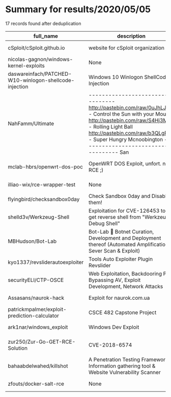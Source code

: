 
# Summary for results/2020/05/05
    
17 records found after deduplication

| full_name | description | html_url | matched_list | matched_count | pushed_at | size | stargazers_count | language | forks_count | vul_ids |
|--------------------------------------------------------|------------------------------------------------------------------------------------------------------------------------------------------------------------------------------------------------------------------------------------------------------------------|---------------------------------------------------------------------------|-------------------------------|-----------------|---------------------------|--------|--------------------|------------------|---------------|-------------------|
| cSploit/cSploit.github.io | website for cSploit organization | https://github.com/cSploit/cSploit.github.io | ['sploit'] | 1 | 2020-05-05 12:46:47+00:00 | 5113 | 63 | HTML | 30 | [] |
| nicolas-gagnon/windows-kernel-exploits | None | https://github.com/nicolas-gagnon/windows-kernel-exploits | ['exploit'] | 1 | 2020-05-05 02:35:10+00:00 | 230165 | 0 | C | 0 | [] |
| daswareinfach/PATCHED-W10-winlogon-shellcode-injection | Windows 10 Winlogon ShellCode Injection | https://github.com/daswareinfach/PATCHED-W10-winlogon-shellcode-injection | ['shellcode'] | 1 | 2020-05-05 17:19:59+00:00 | 7 | 1 | C++ | 3 | [] |
| NahFamm/Ultimate | --------------------------------- http://pastebin.com/raw/0uJhLJ5m - Control the Sun with your Mouse http://pastebin.com/raw/S4Hj3MPd - Rolling Light Ball http://pastebin.com/raw/b3QLgPcr - Super Hungry Mcnoobington ------------------------------------ San | https://github.com/NahFamm/Ultimate | ['exploit'] | 1 | 2020-05-05 14:23:37+00:00 | 0 | 1 | | 0 | [] |
| mclab-hbrs/openwrt-dos-poc | OpenWRT DOS Exploit, unfort. no RCE ;) | https://github.com/mclab-hbrs/openwrt-dos-poc | ['exploit', 'rce', 'rce poc'] | 3 | 2020-05-05 11:46:19+00:00 | 2 | 1 | | 0 | [] |
| illiao-wix/rce-wrapper-test | None | https://github.com/illiao-wix/rce-wrapper-test | ['rce'] | 1 | 2020-05-05 11:17:54+00:00 | 75 | 0 | JavaScript | 0 | [] |
| flyingbird/checksandbox0day | Check Sandbox 0day and Disable them! | https://github.com/flyingbird/checksandbox0day | ['0day'] | 1 | 2020-05-05 05:33:13+00:00 | 4 | 3 | Logos | 2 | [] |
| shelld3v/Werkzeug-Shell | Exploitation for CVE-126453 to get reverse shell from "Werkzeug Debug Shell" | https://github.com/shelld3v/Werkzeug-Shell | ['exploit'] | 1 | 2020-05-05 05:20:31+00:00 | 5 | 1 | Python | 0 | [] |
| MBHudson/Bot-Lab | Bot-Lab 🤖 Botnet Curation, Development and Deployment thereof (Automated Amplification Sever Scan & Exploit) | https://github.com/MBHudson/Bot-Lab | ['exploit'] | 1 | 2020-05-05 15:12:37+00:00 | 11 | 2 | Shell | 1 | [] |
| kyo1337/revsliderautoexploiter | Tools Auto Exploiter Plugin Revslider | https://github.com/kyo1337/revsliderautoexploiter | ['exploit'] | 1 | 2020-05-05 17:43:18+00:00 | 12 | 10 | Perl | 5 | [] |
| securityELI/CTP-OSCE | Web Exploitation, Backdooring PE, Bypassing AV, Exploit Development, Network Attacks | https://github.com/securityELI/CTP-OSCE | ['exploit'] | 1 | 2020-05-05 06:37:47+00:00 | 1786 | 101 | Python | 37 | [] |
| Assasans/naurok-hack | Exploit for naurok.com.ua | https://github.com/Assasans/naurok-hack | ['exploit'] | 1 | 2020-05-05 20:26:11+00:00 | 743 | 0 | Java | 0 | [] |
| patrickmpalmer/exploit-prediction-calculator | CSCE 482 Capstone Project | https://github.com/patrickmpalmer/exploit-prediction-calculator | ['exploit'] | 1 | 2020-05-05 14:48:21+00:00 | 2751 | 0 | Jupyter Notebook | 0 | [] |
| ark1nar/windows_exploit | Windows Dev Exploit | https://github.com/ark1nar/windows_exploit | ['exploit'] | 1 | 2020-05-05 10:31:28+00:00 | 3645 | 0 | Python | 0 | [] |
| zur250/Zur-Go-GET-RCE-Solution | CVE-2018-6574 | https://github.com/zur250/Zur-Go-GET-RCE-Solution | ['rce'] | 1 | 2020-05-05 05:28:41+00:00 | 8 | 0 | Go | 0 | ['CVE-2018-6574'] |
| bahaabdelwahed/killshot | A Penetration Testing Framework, Information gathering tool & Website Vulnerability Scanner | https://github.com/bahaabdelwahed/killshot | ['exploit'] | 1 | 2020-05-05 04:55:45+00:00 | 40 | 272 | Ruby | 92 | [] |
| zfouts/docker-salt-rce | None | https://github.com/zfouts/docker-salt-rce | ['rce'] | 1 | 2020-05-05 22:56:11+00:00 | 0 | 0 | | 0 | [] |

